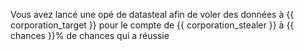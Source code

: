 Vous avez lancé une opé de datasteal afin de voler des données à {{ corporation_target }} pour le compte de {{ corporation_stealer }} à {{ chances }}% de chances qui a réussie
